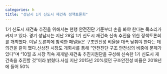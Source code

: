 ```yaml
---
categories: h
title: "성남시 1기 신도시 재건축 정책토론회"
---
```

1기 신도시 재건축 추진을 위해서는 현행 안전진단 기준부터 손을 봐야 한다는 목소리가 커지고 있다. 경기 성남시는 지난 28일 1기 신도시 재건축 신속 추진을 위한 정책토론회를 개최했다. 이날 토론회에 참석한 패널들은 구조안전성 비율을 대폭 낮춰야 한다는 데 의견을 같이 했다.신상진 시장도 개회사를 통해 “안전진단 구조 안전성의 비중에 문제가 있다”며 “10월 초 시장 직속 재개발·재건축 추진지원단을 구성해 신속한 1기 신도시 재건축을 추진할 것”이라 밝혔다.사실 지난 2015년 20%였던 구조안전성 비율은 2018년에 들어 50%